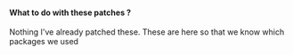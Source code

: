 #### What to do with these patches ?
Nothing
I've already patched these. These are here so that we know which packages we used
